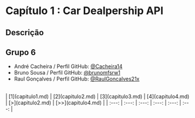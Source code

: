 # Capítulo 1 : Car Dealpership API

## Descrição

## Grupo 6

* André Cacheira / Perfil GitHub: [@Cacheira14](https://github.com/Cacheira14)
* Bruno Sousa / Perfil GitHub: [@brunomfsrw1](https://github.com/brunomfsrw1)
* Raul Gonçalves / Perfil GitHub: [@RaulGoncalves21x](https://github.com/RaulGoncalves21x)

<br>
| [1](capitulo1.md) | [2](capitulo2.md) | [3](capitulo3.md) | [4](capitulo4.md) | [>](capitulo2.md) | [>>](capitulo4.md) |
| :---: | :---: | :---: | :---: | :---: | :---: |